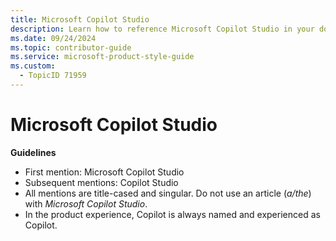 ```yaml
---
title: Microsoft Copilot Studio
description: Learn how to reference Microsoft Copilot Studio in your documentation. Follow guidelines for first and subsequent mentions, ensuring consistency and clarity.
ms.date: 09/24/2024
ms.topic: contributor-guide
ms.service: microsoft-product-style-guide
ms.custom:
  - TopicID 71959
---
```



# Microsoft Copilot Studio

**Guidelines**

- First mention: Microsoft Copilot Studio  
- Subsequent mentions: Copilot Studio  
- All mentions are title-cased and singular. Do not use an article (*a/the*) with *Microsoft Copilot Studio*.  
- In the product experience, Copilot is always named and experienced as Copilot.

